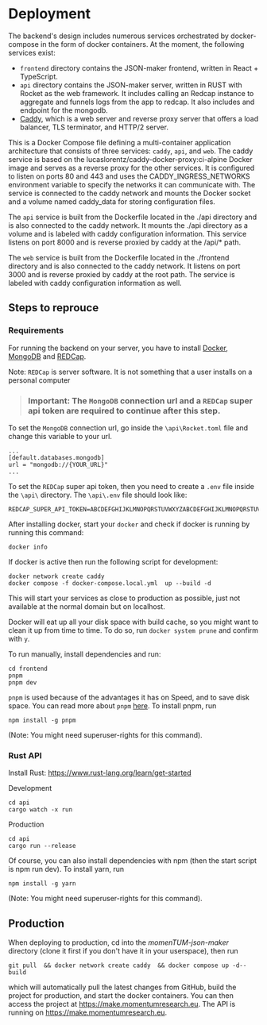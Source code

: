 # Deployment

The backend's design includes numerous services orchestrated by docker-compose in the form of docker containers. At the moment, the following services exist: 
- `frontend` directory contains the JSON-maker frontend, written in React + TypeScript. 
- `api` directory contains the JSON-maker server, written in RUST with Rocket as the web framework. It includes calling an Redcap instance to aggregate and funnels logs from the app to redcap. It also includes and endpoint for the mongodb. 
- [Caddy](https://github.com/caddyserver/caddy), which is a web server and reverse proxy server that offers a load balancer, TLS terminator, and HTTP/2 server. 

This is a Docker Compose file defining a multi-container application architecture that consists of three services: `caddy`, `api`, and `web`. The caddy service is based on the lucaslorentz/caddy-docker-proxy:ci-alpine Docker image and serves as a reverse proxy for the other services. It is configured to listen on ports 80 and 443 and uses the CADDY_INGRESS_NETWORKS environment variable to specify the networks it can communicate with. The service is connected to the caddy network and mounts the Docker socket and a volume named caddy_data for storing configuration files.

The `api` service is built from the Dockerfile located in the ./api directory and is also connected to the caddy network. It mounts the ./api directory as a volume and is labeled with caddy configuration information. This service listens on port 8000 and is reverse proxied by caddy at the /api/* path.

The `web` service is built from the Dockerfile located in the ./frontend directory and is also connected to the caddy network. It listens on port 3000 and is reverse proxied by caddy at the root path. The service is labeled with caddy configuration information as well.

## Steps to reprouce

### Requirements
For running the backend on your server, you have to install [Docker](https://docs.docker.com/get-docker/), [MongoDB](https://www.mongodb.com/docs/manual/installation/) and [REDCap](https://projectredcap.org/software/requirements/). 

Note: `REDCap` is server software. It is not something that a user installs on a personal computer

> ### Important: The `MongoDB` connection url and a `REDCap` super api token are required to continue after this step.



To set the `MongoDB` connection url, go inside the `\api\Rocket.toml` file and change this variable to your url.

```
...
[default.databases.mongodb]
url = "mongodb://{YOUR_URL}"
...
```

To set the `REDCap` super api token, then you need to create a `.env` file inside the `\api\` directory. The `\api\.env` file should look like:
```
REDCAP_SUPER_API_TOKEN=ABCDEFGHIJKLMNOPQRSTUVWXYZABCDEFGHIJKLMNOPQRSTUVWXYZ
```

After installing docker, start your `docker` and check if docker is running by running this command:

```
docker info
```

If docker is active then run the following script for development:

```
docker network create caddy
docker compose -f docker-compose.local.yml  up --build -d
```

This will start your services as close to production as possible, just not available at the normal domain but on localhost.

Docker will eat up all your disk space with build cache, so you might want to clean it up from time to time. To do so, run `docker system prune` and confirm with `y`.

To run manually, install dependencies and run:

```
cd frontend
pnpm
pnpm dev
```

`pnpm` is used because of the advantages it has on Speed, and to save disk space. You can read more about `pnpm` [here](https://pnpm.io/). To install pnpm, run 
```
npm install -g pnpm
```
(Note: You might need superuser-rights for this command).

### Rust API

Install Rust: https://www.rust-lang.org/learn/get-started

Development

```
cd api
cargo watch -x run
```

Production

```
cd api
cargo run --release
```

Of course, you can also install dependencies with npm (then the start script is npm run dev). To install yarn, run 
```
npm install -g yarn
```
(Note: You might need superuser-rights for this command).


## Production

When deploying to production, cd into the _momenTUM-json-maker_ directory (clone it first if you don't have it in your userspace), then run 
```
git pull  && docker network create caddy  && docker compose up -d--build
``` 

which will automatically pull the latest changes from GitHub, build the project for production, and start the docker containers. You can then access the project at https://make.momentumresearch.eu. The API is running on https://make.momentumresearch.eu.


